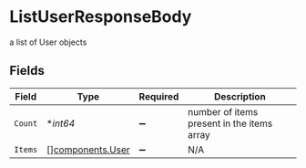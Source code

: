 # ListUserResponseBody

a list of User objects


## Fields

| Field                                                | Type                                                 | Required                                             | Description                                          |
| ---------------------------------------------------- | ---------------------------------------------------- | ---------------------------------------------------- | ---------------------------------------------------- |
| `Count`                                              | **int64*                                             | :heavy_minus_sign:                                   | number of items present in the items array           |
| `Items`                                              | [][components.User](../../models/components/user.md) | :heavy_minus_sign:                                   | N/A                                                  |